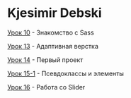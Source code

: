 # Kjesimir Debski

[Урок 10](https://kjesimir.github.io/ProjectGloAcademy/Lesson№10) - Знакомство c Sass

[Урок 13](https://kjesimir.github.io/ProjectGloAcademy/Lesson№13) - Адаптивная верстка

[Урок 14](https://kjesimir.github.io/ProjectGloAcademy/Lesson№14) - Первый проект

[Урок 15-1](https://kjesimir.github.io/ProjectGloAcademy/Lesson№15-1) - Псевдоклассы и элементы

[Урок 16](https://kjesimir.github.io/ProjectGloAcademy/Lesson№16) - Работа со Slider 